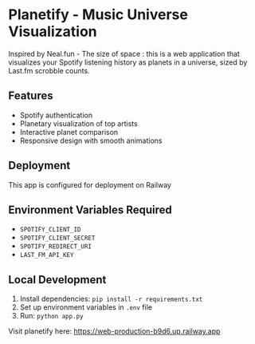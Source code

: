 # Planetify - Music Universe Visualization

Inspired by Neal.fun - The size of space : this is a web application that visualizes your Spotify listening history as planets in a universe, sized by Last.fm scrobble counts.

## Features
- Spotify authentication
- Planetary visualization of top artists
- Interactive planet comparison
- Responsive design with smooth animations

## Deployment
This app is configured for deployment on Railway 

## Environment Variables Required
- `SPOTIFY_CLIENT_ID`
- `SPOTIFY_CLIENT_SECRET` 
- `SPOTIFY_REDIRECT_URI`
- `LAST_FM_API_KEY`

## Local Development
1. Install dependencies: `pip install -r requirements.txt`
2. Set up environment variables in `.env` file
3. Run: `python app.py`

Visit planetify here: https://web-production-b9d6.up.railway.app
